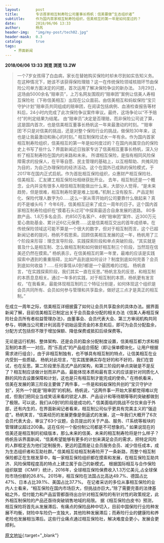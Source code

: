 ```yaml
---
layout:       post
title:        专访首家相互制寿险公司董事长杨帆：信美要做“生态组织者”
subtitle:     作为国内首家相互制寿险组织，信美相互的第一年是如何度过的？
date:         2018/06/06 13:33
author:       杨芮
header-img:   "img/my-post/tech02.jpg"
header-mask:  0.3
catalog:      true
tags:
    - 界面新闻
---
```


**2018/06/06 13:33**  **浏览 浏览 13.2W**

> 一个7岁女孩得了白血病，家长在替她购买保险时却未尽到如实告知义务。在这种情况下，她该不该获得保险理赔？这一在传统保险领域核赔环节由保险公司单方面决定的问题，首次运用了解决保险争议的新办法。
3月29日，这场由5000余名“赔审员”，上万名网友围观的“赔审团”案例让信美人寿相互保险社（下称信美相互）出现在公众面前。由信美相互和蚂蚁保险“宝贝守护计划”赔审员共同组成的赔审团，在阅读包括病例、血液检查报告等材料后，24小时内完成了此次保险争议案件审议。最终，这场争论以“不予赔付”的判定结果为结尾。
由“赔审员”决定是否理赔，而非保险公司说了算，这是国内首次，也是信美相互董事长杨帆这一年来最激动的时刻。“‘赔审团’不只是对信美的挑战，还是对整个保险行业的挑战，做保险30年来，这也是让我最激动和揪心的时刻。”
相互制保险试水一年有余。作为国内首家相互制寿险组织，信美相互的第一年是如何度过的？在国内尚属空白的保险史上书写了些什么？界面新闻近日独家专访了信美相互董事长杨帆，深入分析了相互制寿险在国内的来路和未来。
所谓相互保险，是指有相同风险保障需求的投保人，在平等自愿、民主管理的基础上，以互相帮助、共摊风险为目的，为自己办理保险的经济活动。这个在国外已成熟的保险模式，于2017年在国内正式启航。作为首批相互保险组织，众惠财产相互保险社、信美相互、汇友建工相互保险社相继获批开业。
去年，相互制还是一个概念，业内并没有很多人相信相互制能做出什么来，大部分人觉得，“是未来趋势，但是很难，相互制寿险更是难上加难。”机制上没有股东、产品定制化、保险代理人数字为0……这么一家从零开始的公司要靠什么做起来？真的不是噱头吗？
今年6月，信美相互迎来了成立一周年的日子。这个国内首家相互制寿险组织在“摸着石头过河”中探索最适合自身发展的道路。
80多款产品、1.8万多名会员、约850万名客户、4例“赔审团”案件、近300万元爱心救助基金、累计近6亿元保费……这是信美相互交出的首年成绩单。在传统保险领域这可能不算是一个很大的数字，但对于相互制而言，这个已超新闻记者的提问，杨帆不假思索。回顾信美相互发展的这一年，杨帆用了三个阶段来形容：理念宣导阶段、实践探索阶段和单点突破阶段。“其实就是普及什么是相互制、怎么做相互制和如何做好相互制三个阶段，当然现在信美还仍然在摸索。”
杨帆表示，在信美相互的第一年里，最难的应该是实践探索中遇到的重重阻碍，比如产品到底如何设计？制度到底如何完善？会员到底如何收益？……任何事情从0到1都是一个最困难的过程。
杨帆直言，“在实践探索阶段，我们其实一直在反思。”杨帆言及的反思，和相互制的本质息息相关。通过一年多的实践，对于相互制的本质，杨帆更有发言权，“在我看来，最能体现相互制的三个特征分别是，如何体现这个组织是会员共同所有、会员如何参与管理和共享盈余，做好这三点才是真正的相互制。”

在成立一周年之际，信美相互详细披露了如何让会员共享盈余的具体办法。据界面新闻了解，目前信美相互已制定出关于会员盈余分配的相关办法《信美人寿相互保险社会员所有者权益管理办法》，由董事会、会员代表大会、第三方审阅机构共同参与，明确当公司累计利润高于初始运营资金的本息和后，即可为会员分配盈余，分配方式包括但不限于增加保额、降低保费或抵扣后续保费等。

无论是运行机制、整体架构、还是会员的盈余分配制度设置，信美相互都力求和相互制的本质一一对应。而“乐高式”的产品组合搭配（即让保单模块化，让用户根据需求进行组合），由于非相互制独有，也不够具有相互制的特点，让信美相互在业内受到一些质疑。
杨帆对此坦言，“在实践里确实存在好的和不好的，我们在尝试，也在反思。第二阶段里乐高式产品的架构，和第三阶段的单点突破是不是反了？相互制应该做计划而非产品，最能体现本质和最有意义的应该是针对同质化人群的风险去设置保障和计划，这也是只有相互制才能完成的使命。”
在杨帆看来，信美在发展的第三阶段主要做了两件事，一件是和蚂蚁保险共创的“宝贝守护计划”，另外一个就是“赔审团”的机制。杨帆说，“这两件事一开始大家都觉得难以完成，但我们把同业当成笑话来看的锁定人群、产品设计和等待期等等的突破都做到了极限。可以说，我们从0到1的阶段是成功的。”
信美面临的挑战不仅仅来自于外部，还有内生的，在界面新闻记者看来，相互制公司似乎更具有完美主义的“强迫症”。杨帆笑言，“信美经历的发展更像是倒逼式的发展，这一年我们大概开了6次会员代表大会，审议了63个议题，会员提出的关于产品、服务、IT系统等板块的管理建议超过200条。这在任何一个股份制公司都是不可想象的。”
如果说现在的信美还是相互制的初级版本，那么未来的信美、未来的相互制寿险将是什么样子？杨帆告诉界面新闻，“信美希望能够有更多的计划来满足会员的需求，把特定风险的人群框定去为他们定制服务，更远的蓝图是让会员服务会员、减少信任成本，成为生态组织者和互助社群。”
信美相互给相互制寿险开了一条新路，而整个相互制保险都正在生根发芽中，每一家相互保险组织都在摸索和发展，在相互保险互助共济、风险保障程度高的特点上建立属于自己的新模式。
根据国际相互与合作保险组织联盟（ICMIF）统计，2016年，全球相互保险保费收入1.3万亿美元,占全球保险市场份额的26.8%。2015年，相互保险在法国占比高达49.7%、德国占比47%、日本占比39.1%、美国占比37.7%。
在记者采访的多位从事相互保险的业内人士看来，“相互保险在国内市场巨大，但挑战亦巨大。”除了需要完善的法律基础之外，偿付能力和产品监管都亟待出台针对相互保险的有针对性的政策规定，此外相互制保险的产品还亟待突破销售地域的局限。
据《相互保险白皮书》预测，相互保险将首先从发展滞后、有痛点的保险品种中切入，目前中国保险行业险种发展不均衡，财险中车险仍一支独大，其他险种发展滞后；而寿险行业的健康险和养老险也发展相当滞后。这些行业痛点通过相互保险社，解决难度会更小，发展会更顺利。



[原文地址](http://www.jiemian.com/article/2200177.html){:target="_blank"}


